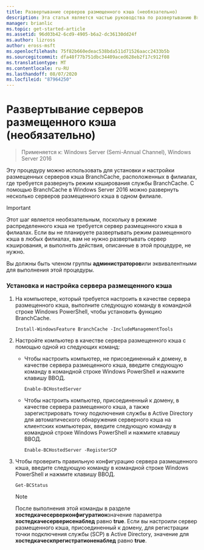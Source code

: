 ```yaml
---
title: Развертывание серверов размещенного кэша (необязательно)
description: Эта статья является частью руководства по развертыванию BranchCache для Windows Server 2016, в котором показано, как развернуть BranchCache в распределенном и размещенном режимах кэша для оптимизации использования пропускной способности глобальной сети в филиалах.
manager: brianlic
ms.topic: get-started-article
ms.assetid: 96d03b42-6cd9-4905-b6a2-dc36130dd24f
ms.author: lizross
author: eross-msft
ms.openlocfilehash: 75f82b660edeac538bda511d71526aacc2433b5b
ms.sourcegitcommit: dfa48f77b751dbc34409aced628eb2f17c912f08
ms.translationtype: MT
ms.contentlocale: ru-RU
ms.lasthandoff: 08/07/2020
ms.locfileid: "87964250"
---
```

# <a name="deploy-hosted-cache-servers-optional"></a>Развертывание серверов размещенного кэша (необязательно)

>Применяется к: Windows Server (Semi-Annual Channel), Windows Server 2016

Эту процедуру можно использовать для установки и настройки размещенных серверов кэша BranchCache, расположенных в филиалах, где требуется развернуть режим кэширования службы BranchCache. С помощью BranchCache в Windows Server 2016 можно развернуть несколько серверов размещенного кэша в одном филиале.

> [!IMPORTANT]
> Этот шаг является необязательным, поскольку в режиме распределенного кэша не требуется сервер размещенного кэша в филиалах. Если вы не планируете развертывать режим размещенного кэша в любых филиалах, вам не нужно развертывать сервер кэширования, и выполнять действия, описанные в этой процедуре, не нужно.

Вы должны быть членом группы **администраторов**или эквивалентными для выполнения этой процедуры.

### <a name="to-install-and-configure-a-hosted-cache-server"></a>Установка и настройка сервера размещенного кэша

1.  На компьютере, который требуется настроить в качестве сервера размещенного кэша, выполните следующую команду в командной строке Windows PowerShell, чтобы установить функцию BranchCache.

    `Install-WindowsFeature BranchCache -IncludeManagementTools`

2.  Настройте компьютер в качестве сервера размещенного кэша с помощью одной из следующих команд:

    -   Чтобы настроить компьютер, не присоединенный к домену, в качестве сервера размещенного кэша, введите следующую команду в командной строке Windows PowerShell и нажмите клавишу ВВОД.

        `Enable-BCHostedServer`

    -   Чтобы настроить компьютер, присоединенный к домену, в качестве сервера размещенного кэша, а также зарегистрировать точку подключения службы в Active Directory для автоматического обнаружения серверного кэша на клиентских компьютерах, введите следующую команду в командной строке Windows PowerShell и нажмите клавишу ВВОД.

        `Enable-BCHostedServer -RegisterSCP`

3.  Чтобы проверить правильную конфигурацию сервера размещенного кэша, введите следующую команду в командной строке Windows PowerShell и нажмите клавишу ВВОД.

    `Get-BCStatus`

    > [!NOTE]
    > После выполнения этой команды в разделе **хостедкачесерверконфигуратион**значение параметра **хостедкачесерверисенаблед** равно **true**. Если вы настроили сервер размещенного кэша, присоединенный к домену, для регистрации точки подключения службы (SCP) в Active Directory, значение для **хостедкаческпрегистратионенаблед** равно **true**.


